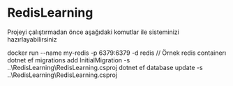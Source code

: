 # RedisLearning

Projeyi çalıştırmadan önce aşağıdaki komutlar ile sisteminizi hazırlayabilirsiniz

docker run --name my-redis -p 6379:6379 -d redis  // Örnek redis containerı
dotnet ef migrations add InitialMigration -s ..\RedisLearning\RedisLearning.csproj
dotnet ef database update -s ..\RedisLearning\RedisLearning.csproj
